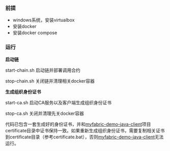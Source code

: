 ### 前提

- windows系统，安装virtualbox
- 安装docker
- 安装docker compose

### 运行

**启动链**

start-chain.sh 启动链并部署调用合约

stop-chain.sh 关闭链并清理相关docker容器

**生成组织身份证书**

start-ca.sh 启动CA服务以及客户端生成组织身份证书

stop-ca.sh 关闭并清理先关docker容器

代码已包含一套生成好的身份证书，并和[myfabric-demo-java-client](https://github.com/fftt2017/myfabric-demo-java-client)项目certificate目录中证书保持一致。如果重新生成组织身份证书，需要复制相关证书到certificate目录（参考certificate.bat），否则[myfabric-demo-java-client](https://github.com/fftt2017/myfabric-demo-java-client)无法运行。
